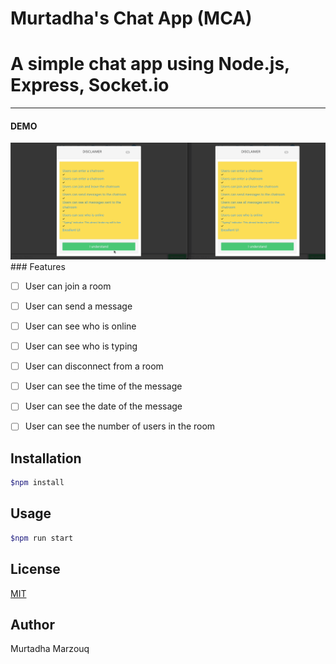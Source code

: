 # Murtadha's Chat App (MCA) 
# A simple chat app using Node.js, Express, Socket.io
---

#### DEMO
<img src="Demo.gif" >
</img>
### Features

- [ ] User can join a room

- [ ] User can send a message

- [ ] User can see who is online

- [ ] User can see who is typing

- [ ] User can disconnect from a room

- [ ] User can see the time of the message

- [ ] User can see the date of the message

- [ ] User can see the number of users in the room
## Installation

```bash
$npm install 
```

## Usage

```bash
$npm run start
```

## License
[MIT](https://choosealicense.com/licenses/mit/)

## Author
Murtadha Marzouq
